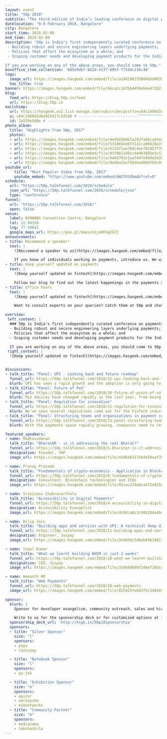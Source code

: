 ```yaml
---
layout: event
title: "50p 2018"
subtitle: "The third edition of India’s leading conference on digital payments"
datelocation: "8-9 February 2018, Bangalore"
city: Bangalore
start_time: 2018-02-08
end_time: 2018-02-09
description: "50p is India's first independently curated conference on payments. We bring stakeholders in the ecosystem to dialogue and collaborate on:
 - Building robust and secure engineering layers underlying payments;
 - Policies that affect the ecosystem as a whole; and
 - Scoping customer needs and developing payment products for the Indian market.

If you are working on any of the above areas, you should come to 50p."
boxoffice_item_collection: '685e9db7-b62d-4137-895f-f734dc216c4d'
logo:
  image_url: https://images.hasgeek.com/embed/file/a149190333084b5d80393c19104a878e
  has_title: true
banner: https://images.hasgeek.com/embed/file/66ca2c1b7bbd450eb4e47202f9831bbc
blog:
  feed_url: https://blog.50p.in/feed
  url: https://blog.50p.in
mailchimp:
  url: https://hasgeek.us2.list-manage.com/subscribe/post?u=c84c1486d2d6a025417c5d146&id=2a559e5d8e
  u: c84c1486d2d6a025417c5d146 # ---------------------------^^^^^^^^^^^^^^^^^^^^^^^^^
  id: 2a559e5d8e # ----------------------------------------------------------------------^^^^^^^^^^
photo_album:
  title: "Highlights from 50p, 2017"
  photos: 
  - url: https://images.hasgeek.com/embed/file/4e9503b6bfa243fa86ce63edbf0288b5?size=640x480
  - url: https://images.hasgeek.com/embed/file/531803ee0f3141ca90419a19e5379347?size=640x480
  - url: https://images.hasgeek.com/embed/file/513371ae78dc4ee782d57f7021850ed1?size=640x480
  - url: https://images.hasgeek.com/embed/file/0370b1149cc44db3885e5c5295ab4613?size=640x480
  - url: https://images.hasgeek.com/embed/file/9d4d743c1aa7447e98de50284786f8d8?size=640x480
  - url: https://images.hasgeek.com/embed/file/0e96a15e756d4ad0b8769c0de1cb538f?size=640x480
youtube_url:
    title: "Most Popular Video from 50p, 2017"
    youtube_embed: "https://www.youtube.com/embed/6WIfOtObmAU?rel=0"
schedule:
  url: "https://50p.talkfunnel.com/2018/schedule"
  json_url: "https://50p.talkfunnel.com/2018/schedule/json"
  type: "conference"
funnel:
  url: "https://50p.talkfunnel.com/2018/"
  open: false
venue:
  label: NIMHANS Convention Centre, Bangalore
  lat: 12.94320
  lng: 77.59641
  google_maps_url: https://goo.gl/maps/e1joHFUqZG72
announcements:
- title: Recommend a speaker!
  text: |
    ![Reccomend a speaker to us](https://images.hasgeek.com/embed/file/b82e3d19ddd645769ce3faccd54639fb)

    If you know of individuals working on payments, introduce us. We will provide them a platform to share their work at the conference. To recommend a speaker, [click here](mailto:50p.editorial@hasgeek.com).
- title: Keep yourself updated on payments 
  text: |
    ![Keep yourself updated on fintech](https://images.hasgeek.com/embed/file/5fc173826b87475b8c652714f8027188)

    Follow our blog to find out the latest happenings in the payments space in India! Head over to [blog.50p.in](https://blog.50p.in) and subscribe to the blog. We push out reading lists every week on Wednesday, so stay tuned.
- title: Office hours
  text: |
    ![Keep yourself updated on fintech](https://images.hasgeek.com/embed/file/67b5fafd91084760bde34df34384be26)

    Want to consult experts on your queries? Catch them at 50p and chat with them individually.

overview:
 left_content: |
  ### 50p is India's first independently curated conference on payments. We bring stakeholders in the ecosystem to dialogue and collaborate on:
  - Building robust and secure engineering layers underlying payments;
  - Policies that affect the ecosystem as a whole; and
  - Scoping customer needs and developing payment products for the Indian market.

  If you are working on any of the above areas, you should come to 50p.
 right_content: |
  ![Keep yourself updated on fintech](https://images.hasgeek.com/embed/file/38853704ae224fba8cde9194d153190e)


discussions:
- talk_title: "Panel: UPI - Looking back and future roadmap"
  funnel_url: https://50p.talkfunnel.com/2018/32-upi-looking-back-and-future-roadmap
  blurb: UPI has seen a rapid growth and the adoption is only going to increase over the next year. If you're building apps and services on top of UPI, there are a lot of unanswered questions. This Birds of a Feather session aims to provide a discussion space for all stakeholders in the UPI platform to come together and discuss the pain points, quirks and what lies ahead for UPI.
- talk_title: "Panel: Future of PoS"
  funnel_url: https://50p.talkfunnel.com/2018/30-future-of-point-of-sale-devices
  blurb: PoS devices have changed rapidly in the last year, from being a device to only accept cards, to now allowing payments through UPI, BharatQR, contactless and even offers services like EMIs and cashback offers. The panel will review the past year in PoS devices, the developments, policies around MDR and new and emerging technologies.
- talk_title: "Panel: Regulation for innovation"
  funnel_url: https://50p.talkfunnel.com/2018/31-regulation-for-innovation
  blurb: We've seen several regulations come out for the FinTech industry in 2017. Most of these regulations seem to be reactive than pro-active. Are these regulations inhibiting innovation in the industry? Are some players being given unfair advantages? What happened to the Watal Committee recommendations? The panel aims to address all these with particpants from NBFCs, policy institutions, industry stalwarts and regulators.
- talk_title: "Panel: Structuring teams and organizations in payment companies"
  funnel_url: https://50p.talkfunnel.com/2018/33-panel-structuring-teams-and-organizations-in-finte
  blurb: With the payments space rapidly growing, companies need to rethink how they structure internal teams to be more agile with policy changes and regulations. The panel will touch upon how team structures have changed with payment companies and what the best strategies for organizing teams are.

featured_speakers:
- name: Madhusudanan
  talk_title: "BharatQR - is it addressing the real Bharat?"
  funnel_url: https://50p.talkfunnel.com/2018/1-bharatqr-is-it-addressing-the-real-bharat
  designation: Founder, YAP
  image_url: https://images.hasgeek.com/embed/file/419646317eb4459eaf78fc73ed736c49?size=640x480

- name: Pranay Prateek
  talk_title: "Fundamentals of crypto-economics - Application in Blockchain"
  funnel_url: https://50p.talkfunnel.com/2018/6-fundamentals-of-cryptoeconomics-application-in-blo
  designation: Consultant, Blockchain technologies and ICOs
  image_url: https://images.hasgeek.com/embed/file/03cac274a8ca472e9250e78777441799?size=640x480

- name: Srinivasu Chakravarthula
  talk_title: "Accessibility in Digital Payments"
  funnel_url: https://50p.talkfunnel.com/2018/4-accessibility-in-digital-payments
  designation: Accessibility Evangelist
  image_url: https://images.hasgeek.com/embed/file/dc9dca8c3c984284a4b4790ebb1974e1?size=640x480

- name: Dilip Jain
  talk_title: "Building apps and services with UPI: A technical deep dive"
  funnel_url: https://50p.talkfunnel.com/2018/11-building-apps-and-services-with-upi-a-technical-de
  designation: Engineer, Juspay
  image_url: https://images.hasgeek.com/embed/file/3e4656c548ab49619811823e7e177eea?size=640x480

- name: Vimal Kumar
  talk_title: "What we learnt building BHIM in just 3 weeks"
  funnel_url: https://50p.talkfunnel.com/2018/10-what-we-learnt-building-bhim-in-just-3-weeks
  designation: CEO, Juspay
  image_url: https://images.hasgeek.com/embed/file/354648609f344ef28dcc6a8682ba919d?size=640x480

- name: Hemanth HM
  talk_title: "Web Payments"
  funnel_url: https://50p.talkfunnel.com/2018/19-web-payments
  image_url: https://images.hasgeek.com/embed/file/8254257eb83f4c348eb938c3f31b39d6?size=640x480

sponsor:
  blurb: |
    Sponsor for developer evangelism, community outreach, sales and hiring.

    Write to us for the sponsorship deck or for customized options at [info@hasgeek.com](mailto:info@hasgeek.com)
  sponsorship_deck_url: 'http://hsgk.in/50p18sponsorship'
  sponsors:
  - title: "Silver Sponsor"
    size: "l"
    sponsors:
    - payu
    - razorpay

  - title: "Notebook Sponsor"
    size: "l"
    sponsors:
    - go-jek

  - title: "Exhibition Sponsor"
    size: "m"
    sponsors:
    - epicor
    - aerospike
    - e2enetworks
  - title: "Community Partner"
    size: "m"
    sponsors:
    - medianama
    - takshashila
---
```



